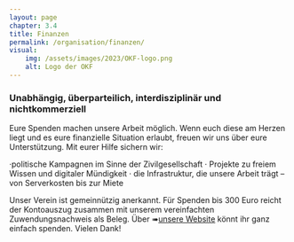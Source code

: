 ```yaml
---
layout: page
chapter: 3.4
title: Finanzen
permalink: /organisation/finanzen/
visual:
    img: /assets/images/2023/OKF-logo.png
    alt: Logo der OKF
---
```


### Unabhängig, überparteilich, interdisziplinär und nichtkommerziell

Eure Spenden machen unsere Arbeit möglich. Wenn euch diese am Herzen liegt und es eure finanzielle Situation erlaubt, freuen wir uns über eure Unterstützung. Mit eurer Hilfe sichern wir: 

·politische Kampagnen im Sinne der Zivilgesellschaft 
·	Projekte zu freiem Wissen und digitaler Mündigkeit
·	die Infrastruktur, die unsere Arbeit trägt – von Serverkosten bis zur Miete 

Unser Verein ist gemeinnützig anerkannt. Für Spenden bis 300 Euro reicht der Kontoauszug zusammen mit unserem vereinfachten Zuwendungsnachweis als Beleg. Über ➠[unsere Website](https://okfn.de/spenden/) könnt ihr ganz einfach spenden. Vielen Dank! 
